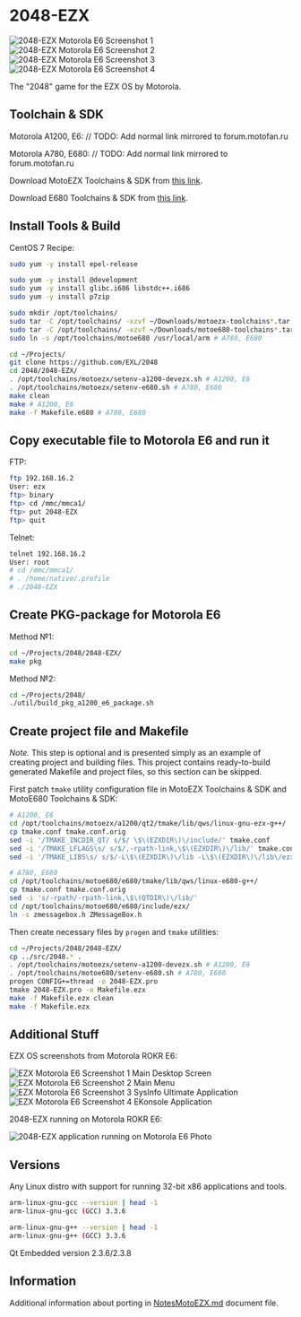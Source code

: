 2048-EZX
========

![2048-EZX Motorola E6 Screenshot 1](../image/2048-EZX-E6-Screenshot1.png) ![2048-EZX Motorola E6 Screenshot 2](../image/2048-EZX-E6-Screenshot2.png) ![2048-EZX Motorola E6 Screenshot 3](../image/2048-EZX-E6-Screenshot3.png) ![2048-EZX Motorola E6 Screenshot 4](../image/2048-EZX-E6-Screenshot4.png)

The "2048" game for the EZX OS by Motorola.

## Toolchain & SDK

Motorola A1200, E6: // TODO: Add normal link mirrored to forum.motofan.ru

Motorola A780, E680: // TODO: Add normal link mirrored to forum.motofan.ru

Download MotoEZX Toolchains & SDK from [this link](http://www.mediafire.com/?meqnmgujgjq).

Download E680 Toolchains & SDK from [this link](https://code.google.com/archive/p/moto-e680-develop/downloads).

## Install Tools & Build

CentOS 7 Recipe:

```sh
sudo yum -y install epel-release

sudo yum -y install @development
sudo yum -y install glibc.i686 libstdc++.i686
sudo yum -y install p7zip

sudo mkdir /opt/toolchains/
sudo tar -C /opt/toolchains/ -xzvf ~/Downloads/motoezx-toolchains*.tar.gz* # A1200, E6
sudo tar -C /opt/toolchains/ -xzvf ~/Downloads/motoe680-toolchains*.tar.gz* # A780, E680
sudo ln -s /opt/toolchains/motoe680 /usr/local/arm # A780, E680

cd ~/Projects/
git clone https://github.com/EXL/2048
cd 2048/2048-EZX/
. /opt/toolchains/motoezx/setenv-a1200-devezx.sh # A1200, E6
. /opt/toolchains/motoezx/setenv-e680.sh # A780, E680
make clean
make # A1200, E6
make -f Makefile.e680 # A780, E680
```

## Copy executable file to Motorola E6 and run it

FTP:

```sh
ftp 192.168.16.2
User: ezx
ftp> binary
ftp> cd /mmc/mmca1/
ftp> put 2048-EZX
ftp> quit
```

Telnet:

```sh
telnet 192.168.16.2
User: root
# cd /mmc/mmca1/
# . /home/native/.profile
# ./2048-EZX
```

## Create PKG-package for Motorola E6

Method №1:

```sh
cd ~/Projects/2048/2048-EZX/
make pkg
```

Method №2:

```sh
cd ~/Projects/2048/
./util/build_pkg_a1200_e6_package.sh
```

## Create project file and Makefile

*Note.* This step is optional and is presented simply as an example of creating project and building files. This project contains ready-to-build generated Makefile and project files, so this section can be skipped.

First patch `tmake` utility configuration file in MotoEZX Toolchains & SDK and MotoE680 Toolchains & SDK:

```sh
# A1200, E6
cd /opt/toolchains/motoezx/a1200/qt2/tmake/lib/qws/linux-gnu-ezx-g++/
cp tmake.conf tmake.conf.orig
sed -i '/TMAKE_INCDIR_QT/ s/$/ \$\(EZXDIR\)\/include/' tmake.conf
sed -i '/TMAKE_LFLAGS\s/ s/$/,-rpath-link,\$\(EZXDIR\)\/lib/' tmake.conf
sed -i '/TMAKE_LIBS\s/ s/$/-L\$\(EZXDIR\)\/lib -L\$\(EZXDIR\)\/lib\/ezx\/lib -lezxappbase/' tmake.conf

# A780, E680
cd /opt/toolchains/motoe680/e680/tmake/lib/qws/linux-e680-g++/
cp tmake.conf tmake.conf.orig
sed -i 's/-rpath/-rpath-link,\$\(QTDIR\)\/lib/'
cd /opt/toolchains/motoe680/e680/include/ezx/
ln -s zmessagebox.h ZMessageBox.h
```

Then create necessary files by `progen` and `tmake` utilities:

```sh
cd ~/Projects/2048/2048-EZX/
cp ../src/2048.* .
. /opt/toolchains/motoezx/setenv-a1200-devezx.sh # A1200, E6
. /opt/toolchains/motoe680/setenv-e680.sh # A780, E680
progen CONFIG+=thread -o 2048-EZX.pro
tmake 2048-EZX.pro -o Makefile.ezx
make -f Makefile.ezx clean
make -f Makefile.ezx
```

## Additional Stuff

EZX OS screenshots from Motorola ROKR E6:

![EZX Motorola E6 Screenshot 1 Main Desktop Screen](../image/EZX-Screenshot1.png) ![EZX Motorola E6 Screenshot 2 Main Menu](../image/EZX-Screenshot2.png) ![EZX Motorola E6 Screenshot 3 SysInfo Ultimate Application](../image/EZX-Screenshot3.png) ![EZX Motorola E6 Screenshot 4 EKonsole Application](../image/EZX-Screenshot4.png)

2048-EZX running on Motorola ROKR E6:

![2048-EZX application running on Motorola E6 Photo](../image/2048-EZX-E6-Photo.jpg)

## Versions

Any Linux distro with support for running 32-bit x86 applications and tools.

```sh
arm-linux-gnu-gcc --version | head -1
arm-linux-gnu-gcc (GCC) 3.3.6

arm-linux-gnu-g++ --version | head -1
arm-linux-gnu-g++ (GCC) 3.3.6
```

Qt Embedded version 2.3.6/2.3.8

## Information

Additional information about porting in [NotesMotoEZX.md](../doc/NotesMotoEZX.md) document file.

